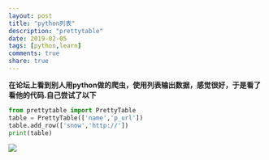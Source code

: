 ```yaml
---
layout: post
title: "python列表"
description: "prettytable"
date: 2019-02-05
tags: [python,learn]
comments: true
share: true
---
```


**在论坛上看到别人用python做的爬虫，使用列表输出数据，感觉很好，于是看了看他的代码.自己尝试了以下**

```python
from prettytable import PrettyTable
table = PrettyTable(['name','p_url'])
table.add_row(['snow','http://'])
print(table)
```

![](http://ww1.sinaimg.cn/large/0072BNKcly1fzvkwjn31bj308x068t8n.jpg)




